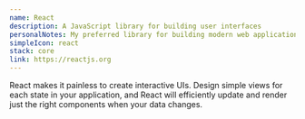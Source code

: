 ```yaml
---
name: React
description: A JavaScript library for building user interfaces
personalNotes: My preferred library for building modern web applications
simpleIcon: react
stack: core
link: https://reactjs.org
---
```


React makes it painless to create interactive UIs. Design simple views for each state in your application, and React will efficiently update and render just the right components when your data changes.
